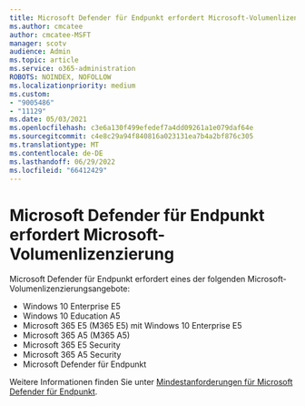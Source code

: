 ```yaml
---
title: Microsoft Defender für Endpunkt erfordert Microsoft-Volumenlizenzierung
ms.author: cmcatee
author: cmcatee-MSFT
manager: scotv
audience: Admin
ms.topic: article
ms.service: o365-administration
ROBOTS: NOINDEX, NOFOLLOW
ms.localizationpriority: medium
ms.custom:
- "9005486"
- "11129"
ms.date: 05/03/2021
ms.openlocfilehash: c3e6a130f499efedef7a4dd09261a1e079daf64e
ms.sourcegitcommit: c4e8c29a94f840816a023131ea7b4a2bf876c305
ms.translationtype: MT
ms.contentlocale: de-DE
ms.lasthandoff: 06/29/2022
ms.locfileid: "66412429"
---
```

# <a name="microsoft-defender-for-endpoint-requires-microsoft-volume-licensing"></a>Microsoft Defender für Endpunkt erfordert Microsoft-Volumenlizenzierung

Microsoft Defender für Endpunkt erfordert eines der folgenden Microsoft-Volumenlizenzierungsangebote:

- Windows 10 Enterprise E5
- Windows 10 Education A5
- Microsoft 365 E5 (M365 E5) mit Windows 10 Enterprise E5
- Microsoft 365 A5 (M365 A5)
- Microsoft 365 E5 Security
- Microsoft 365 A5 Security
- Microsoft Defender für Endpunkt

Weitere Informationen finden Sie unter [Mindestanforderungen für Microsoft Defender für Endpunkt](https://docs.microsoft.com/microsoft-365/security/defender-endpoint/minimum-requirements).